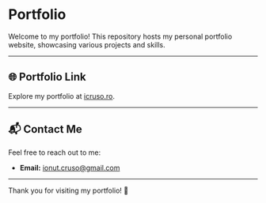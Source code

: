 # Portfolio

Welcome to my portfolio! This repository hosts my personal portfolio website, showcasing various projects and skills.

---

## 🌐 Portfolio Link

Explore my portfolio at [icruso.ro](https://icruso.ro/).

---

## 📬 Contact Me

Feel free to reach out to me:

- **Email:** [ionut.cruso@gmail.com](mailto:ionut.cruso@gmail.com)

---

Thank you for visiting my portfolio! 🚀
